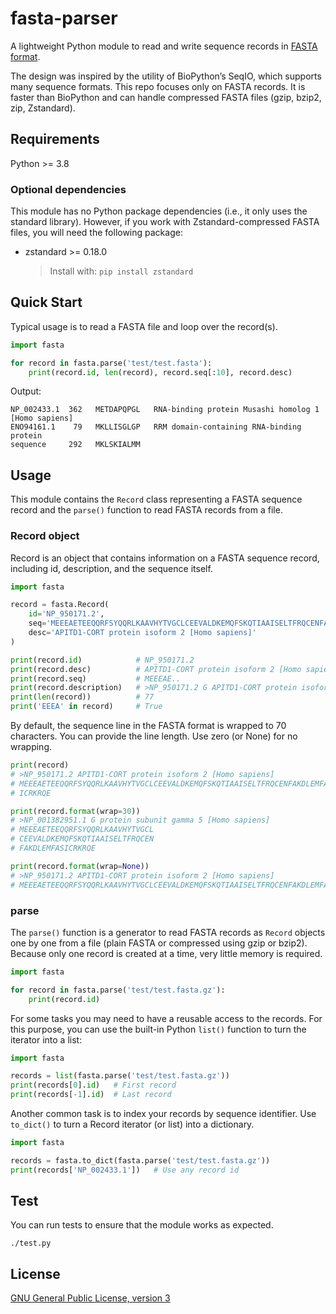 # fasta-parser
A lightweight Python module to read and write sequence records in [FASTA format](https://en.wikipedia.org/wiki/FASTA_format).

The design was inspired by the utility of BioPython’s SeqIO, which supports many sequence formats. This repo focuses only on FASTA records. It is faster than BioPython and can handle compressed FASTA files (gzip, bzip2, zip, Zstandard).

## Requirements
Python >= 3.8

### Optional dependencies
This module has no Python package dependencies (i.e., it only uses the standard library). However, if you work with Zstandard-compressed FASTA files, you will need the following package:

* zstandard  >= 0.18.0
    > Install with: `pip install zstandard`

## Quick Start
Typical usage is to read a FASTA file and loop over the record(s).

```python
import fasta

for record in fasta.parse('test/test.fasta'):
    print(record.id, len(record), record.seq[:10], record.desc)
```

Output:

```
NP_002433.1  362   METDAPQPGL   RNA-binding protein Musashi homolog 1 [Homo sapiens]
ENO94161.1    79   MKLLISGLGP   RRM domain-containing RNA-binding protein
sequence     292   MKLSKIALMM
```

## Usage
This module contains the `Record` class representing a FASTA sequence record and the `parse()` function to read FASTA records from a file.

### Record object
Record is an object that contains information on a FASTA sequence record, including id, description, and the sequence itself.

```python
import fasta

record = fasta.Record(
    id='NP_950171.2', 
    seq='MEEEAETEEQQRFSYQQRLKAAVHYTVGCLCEEVALDKEMQFSKQTIAAISELTFRQCENFAKDLEMFASICRKRQE',
    desc='APITD1-CORT protein isoform 2 [Homo sapiens]'
)

print(record.id)            # NP_950171.2
print(record.desc)          # APITD1-CORT protein isoform 2 [Homo sapiens]
print(record.seq)           # MEEEAE..
print(record.description)   # >NP_950171.2 G APITD1-CORT protein isoform 2 [Homo sapiens]
print(len(record))          # 77
print('EEEA' in record)     # True
```

By default, the sequence line in the FASTA format is wrapped to 70 characters. You can provide the line length. Use zero (or None) for no wrapping.

```python
print(record)
# >NP_950171.2 APITD1-CORT protein isoform 2 [Homo sapiens]
# MEEEAETEEQQRFSYQQRLKAAVHYTVGCLCEEVALDKEMQFSKQTIAAISELTFRQCENFAKDLEMFAS
# ICRKRQE

print(record.format(wrap=30))
# >NP_001382951.1 G protein subunit gamma 5 [Homo sapiens]
# MEEEAETEEQQRFSYQQRLKAAVHYTVGCL
# CEEVALDKEMQFSKQTIAAISELTFRQCEN
# FAKDLEMFASICRKRQE

print(record.format(wrap=None))
# >NP_950171.2 APITD1-CORT protein isoform 2 [Homo sapiens]
# MEEEAETEEQQRFSYQQRLKAAVHYTVGCLCEEVALDKEMQFSKQTIAAISELTFRQCENFAKDLEMFASICRKRQE
```

### parse
The `parse()` function is a generator to read FASTA records as `Record` objects one by one from a file (plain FASTA or compressed using gzip or bzip2). Because only one record is created at a time, very little memory is required.

```python
import fasta

for record in fasta.parse('test/test.fasta.gz'):
    print(record.id)
```

For some tasks you may need to have a reusable access to the records. For this purpose, you can use the built-in Python `list()` function to turn the iterator into a list:

```python
import fasta

records = list(fasta.parse('test/test.fasta.gz'))
print(records[0].id)   # First record
print(records[-1].id)  # Last record
```

Another common task is to index your records by sequence identifier. Use `to_dict()` to turn a Record iterator (or list) into a dictionary.

```python
import fasta

records = fasta.to_dict(fasta.parse('test/test.fasta.gz'))
print(records['NP_002433.1'])   # Use any record id
```

## Test
You can run tests to ensure that the module works as expected.

```
./test.py
```

## License

[GNU General Public License, version 3](https://www.gnu.org/licenses/gpl-3.0.html)